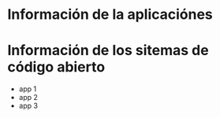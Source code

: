 # Información de la aplicaciónes
# Información de los sitemas de código abierto
 - app 1
 - app 2
 - app 3



